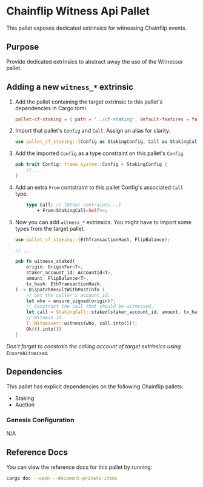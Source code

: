 # Chainflip Witness Api Pallet

This pallet exposes dedicated extrinsics for witnessing Chainflip events.

## Purpose

Provide dedicated extrinsics to abstract away the use of the Witnesser pallet.

## Adding a new `witness_*` extrinsic

1. Add the pallet containing the target extrinsic to this pallet's dependencies in Cargo.toml.

    ```toml
    pallet-cf-staking = { path = '../cf-staking', default-features = false }
    ```

1. Import that pallet's `Config` and `Call`. Assign an alias for clarity.

    ```rust
    use pallet_cf_staking::{Config as StakingConfig, Call as StakingCall};
    ```

1. Add the imported `Config` as a type constraint on this pallet's `Config`.

    ```rust
    pub trait Config: frame_system::Config + StakingConfig {
        // ...
    }
    ```

1. Add an extra `From` contstraint to this pallet Config's associated `Call` type.

    ```rust
        type Call: // [Other contraints...]
            + From<StakingCall<Self>>;
    ```

1. Now you can add `witness_*` extrinsics. You might have to import some types from the target pallet.

    ```rust
    use pallet_cf_staking::{EthTransactionHash, FlipBalance};
    
    // ...

    pub fn witness_staked(
        origin: OriginFor<T>,
        staker_account_id: AccountId<T>,
        amount: FlipBalance<T>,
        tx_hash: EthTransactionHash,
    ) -> DispatchResultWithPostInfo {
        // Get the caller's account_id.
        let who = ensure_signed(origin)?;
        // Construct the call that should be witnessed.
        let call = StakingCall::staked(staker_account_id, amount, tx_hash);
        // Witness it.
        T::Witnesser::witness(who, call.into())?;
        Ok(().into())
    }
    ```

*Don't forget to constrain the calling account of target extrinsics using `EnsureWitnessed`.*

## Dependencies

This pallet has explicit dependencies on the following Chainflip pallets:

- Staking
- Auction

### Genesis Configuration

N/A

## Reference Docs

You can view the reference docs for this pallet by running:

```sh
cargo doc --open --document-private-items
```
